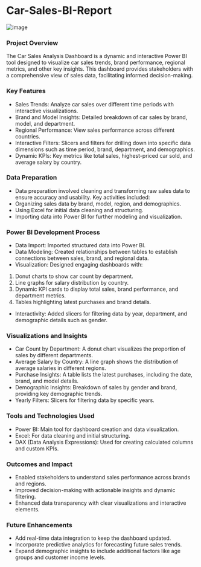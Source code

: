 # Car-Sales-BI-Report

![image](https://github.com/user-attachments/assets/e0de6c8d-923f-4341-ab1b-e87520e15b9d)
### Project Overview
The Car Sales Analysis Dashboard is a dynamic and interactive Power BI tool designed to visualize car sales trends, brand performance, regional metrics, and other key insights. This dashboard provides stakeholders with a comprehensive view of sales data, facilitating informed decision-making.

### Key Features

- Sales Trends: Analyze car sales over different time periods with interactive visualizations.
- Brand and Model Insights: Detailed breakdown of car sales by brand, model, and department.
- Regional Performance: View sales performance across different countries.
- Interactive Filters: Slicers and filters for drilling down into specific data dimensions such as time period, brand, department, and demographics.
- Dynamic KPIs: Key metrics like total sales, highest-priced car sold, and average salary by country.

### Data Preparation
- Data preparation involved cleaning and transforming raw sales data to ensure accuracy and usability. Key activities included:
- Organizing sales data by brand, model, region, and demographics.
- Using Excel for initial data cleaning and structuring.
- Importing data into Power BI for further modeling and visualization.

### Power BI Development Process
- Data Import: Imported structured data into Power BI.
- Data Modeling: Created relationships between tables to establish connections between sales, brand, and regional data.
- Visualization: Designed engaging dashboards with:
 1. Donut charts to show car count by department.
 2. Line graphs for salary distribution by country.
 3. Dynamic KPI cards to display total sales, brand performance, and department metrics.
 4. Tables highlighting latest purchases and brand details.
 - Interactivity: Added slicers for filtering data by year, department, and demographic details such as gender.

### Visualizations and Insights
- Car Count by Department: A donut chart visualizes the proportion of sales by different departments.
- Average Salary by Country: A line graph shows the distribution of average salaries in different regions.
- Purchase Insights: A table lists the latest purchases, including the date, brand, and model details.
- Demographic Insights: Breakdown of sales by gender and brand, providing key demographic trends.
- Yearly Filters: Slicers for filtering data by specific years.

### Tools and Technologies Used
- Power BI: Main tool for dashboard creation and data visualization.
- Excel: For data cleaning and initial structuring.
- DAX (Data Analysis Expressions): Used for creating calculated columns and custom KPIs.

### Outcomes and Impact
- Enabled stakeholders to understand sales performance across brands and regions.
- Improved decision-making with actionable insights and dynamic filtering.
- Enhanced data transparency with clear visualizations and interactive elements.

### Future Enhancements
- Add real-time data integration to keep the dashboard updated.
- Incorporate predictive analytics for forecasting future sales trends.
- Expand demographic insights to include additional factors like age groups and customer income levels.
